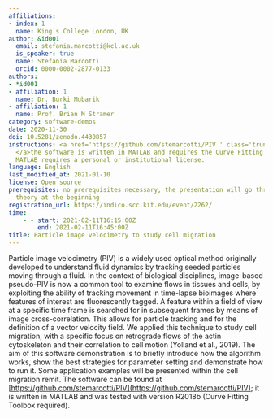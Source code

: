 ```yaml
---
affiliations:
- index: 1
  name: King's College London, UK
author: &id001
  email: stefania.marcotti@kcl.ac.uk
  is_speaker: true
  name: Stefania Marcotti
  orcid: 0000-0002-2877-0133
authors:
- *id001
- affiliation: 1
  name: Dr. Burki Mubarik
- affiliation: 1
  name: Prof. Brian M Stramer
category: software-demos
date: 2020-11-30
doi: 10.5281/zenodo.4430857
instructions: <a href='https://github.com/stemarcotti/PIV ' class='truncated'>https://github.com/stemarcotti/PIV
  </a>the software is written in MATLAB and requires the Curve Fitting Toolbox. Unfortunately,
  MATLAB requires a personal or institutional license.
language: English
last_modified_at: 2021-01-10
license: Open source
prerequisites: no prerequisites necessary, the presentation will go through some basic
  theory at the beginning
registration_url: https://indico.scc.kit.edu/event/2262/
time:
    - - start: 2021-02-11T16:15:00Z
        end: 2021-02-11T16:45:00Z
title: Particle image velocimetry to study cell migration
---
```


Particle image velocimetry (PIV) is a widely used optical method originally developed to understand fluid dynamics by tracking seeded particles moving through a fluid. In the context of biological disciplines, image-based pseudo-PIV is now a common tool to examine flows in tissues and cells, by exploiting the ability of tracking movement in time-lapse bioimages where features of interest are fluorescently tagged. A feature within a field of view at a specific time frame is searched for in subsequent frames by means of image cross-correlation. This allows for particle tracking and for the definition of a vector velocity field. We applied this technique to study cell migration, with a specific focus on retrograde flows of the actin cytoskeleton and their correlation to cell motion (Yolland et al., 2019). The aim of this software demonstration is to briefly introduce how the algorithm works, show the best strategies for parameter setting and demonstrate how to run it. Some application examples will be presented within the cell migration remit. The software can be found at [https://github.com/stemarcotti/PIV](https://github.com/stemarcotti/PIV); it is written in MATLAB and was tested with version R2018b (Curve Fitting Toolbox required).